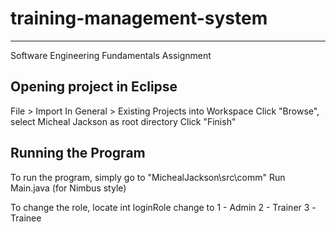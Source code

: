 # training-management-system

<hr>

Software Engineering Fundamentals Assignment

<h2>
    Opening project in Eclipse
</h2>

File > Import
In General > Existing Projects into Workspace
Click "Browse", select Micheal Jackson as root directory
Click "Finish"

<h2>
    Running the Program
</h2>

To run the program, simply go to 
"MichealJackson\src\comm"
Run Main.java (for Nimbus style)

To change the role,
locate int loginRole
change to 
1 - Admin
2 - Trainer
3 -Trainee